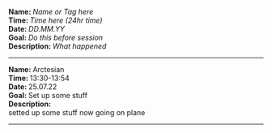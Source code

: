 <strong>Name: </strong><em>Name or Tag here</em>
<br>
<strong>Time: </strong> <em>Time here (24hr time)</em>
<br>
<strong>Date: </strong> <em>DD.MM.YY</em>
<br>
<strong>Goal: </strong> <em>Do this before session </em>
<br>
<strong>Description: </strong> <em>What happened</em>

<hr>

<strong>Name: </strong> Arctesian
<br>
<strong>Time: </strong> 13:30-13:54
<br>
<strong>Date: </strong> 25.07.22
<br>
<strong>Goal: </strong> Set up some stuff
<br>
<strong>Description: </strong>
<br>
setted up some stuff now going on plane
<br>

<hr>
